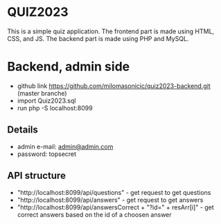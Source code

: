 # QUIZ2023

This is a simple quiz application. The frontend part is made using HTML, CSS, and JS. The backend part is made using PHP and MySQL.

# Backend, admin side
* github link https://github.com/milomasonicic/quiz2023-backend.git (master branche)
* import Quiz2023.sql
* run php -S localhost:8099

## Details 
   * admin e-mail: admin@admin.com
   * password: topsecret

## API structure
   * "http://localhost:8099/api/questions" - get request to get questions
   * "http://localhost:8099/api/answers" - get request to get answers
   * "http://localhost:8099/api/answersCorrect + "?id=" + resArr[i]" - get correct answers based on the id of a choosen answer

